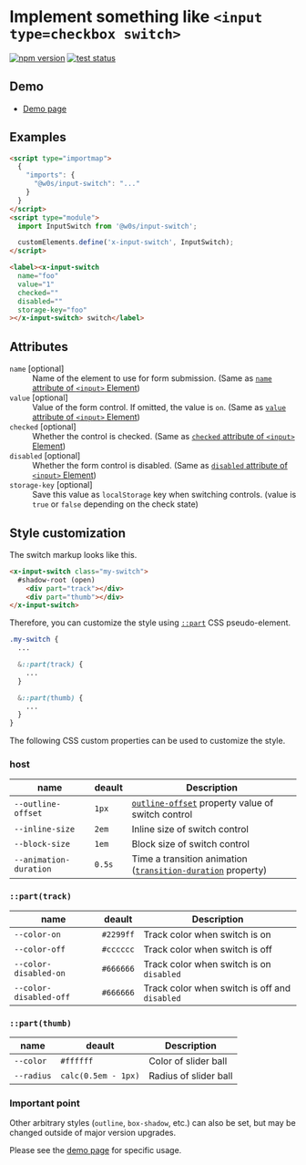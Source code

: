 # Implement something like `<input type=checkbox switch>`

[![npm version](https://badge.fury.io/js/%40w0s%2Finput-switch.svg)](https://www.npmjs.com/package/@w0s/input-switch)
[![test status](https://github.com/SaekiTominaga/frontend/actions/workflows/input-switch-test.yml/badge.svg)](https://github.com/SaekiTominaga/frontend/actions/workflows/input-switch-test.yml)

## Demo

- [Demo page](https://saekitominaga.github.io/frontend/packages/input-switch/demo/)

## Examples

```HTML
<script type="importmap">
  {
    "imports": {
      "@w0s/input-switch": "..."
    }
  }
</script>
<script type="module">
  import InputSwitch from '@w0s/input-switch';

  customElements.define('x-input-switch', InputSwitch);
</script>

<label><x-input-switch
  name="foo"
  value="1"
  checked=""
  disabled=""
  storage-key="foo"
></x-input-switch> switch</label>
```

## Attributes

<dl>
<dt><code>name</code> [optional]</dt>
<dd>Name of the element to use for form submission. (Same as <a href="https://html.spec.whatwg.org/multipage/form-control-infrastructure.html#attr-fe-name"><code>name</code> attribute of <code>&lt;input&gt;</code> Element</a>)</dd>
<dt><code>value</code> [optional]</dt>
<dd>Value of the form control. If omitted, the value is <code>on</code>. (Same as <a href="https://html.spec.whatwg.org/multipage/input.html#attr-input-value"><code>value</code> attribute of <code>&lt;input&gt;</code> Element</a>)</dd>
<dt><code>checked</code> [optional]</dt>
<dd>Whether the control is checked. (Same as <a href="https://html.spec.whatwg.org/multipage/input.html#attr-input-checked"><code>checked</code> attribute of <code>&lt;input&gt;</code> Element</a>)</dd>
<dt><code>disabled</code> [optional]</dt>
<dd>Whether the form control is disabled. (Same as <a href="https://html.spec.whatwg.org/multipage/form-control-infrastructure.html#attr-fe-disabled"><code>disabled</code> attribute of <code>&lt;input&gt;</code> Element</a>)</dd>
<dt><code>storage-key</code> [optional]</dt>
<dd>Save this value as <code>localStorage</code> key when switching controls. (value is <code>true</code> or <code>false</code> depending on the check state)</dd>
</dl>

## Style customization

The switch markup looks like this.

```html
<x-input-switch class="my-switch">
  #shadow-root (open)
    <div part="track"></div>
    <div part="thumb"></div>
</x-input-switch>
```

Therefore, you can customize the style using [`::part`](https://developer.mozilla.org/en-US/docs/Web/CSS/::part) CSS pseudo-element.

```css
.my-switch {
  ...

  &::part(track) {
    ...
  }

  &::part(thumb) {
    ...
  }
}
```

The following CSS custom properties can be used to customize the style.

### host

| name | deault | Description |
|-|-|-|
| `--outline-offset` | `1px` | [`outline-offset`](https://developer.mozilla.org/en-US/docs/Web/CSS/outline-offset) property value of switch control |
| `--inline-size` | `2em` | Inline size of switch control |
| `--block-size` | `1em` | Block size of switch control |
| `--animation-duration` | `0.5s` | Time a transition animation ([`transition-duration`](https://developer.mozilla.org/en-US/docs/Web/CSS/transition-duration) property) |

### `::part(track)`

| name | deault | Description |
|-|-|-|
| `--color-on` | `#2299ff` | Track color when switch is on |
| `--color-off` | `#cccccc` | Track color when switch is off |
| `--color-disabled-on` | `#666666` | Track color when switch is on `disabled` |
| `--color-disabled-off` | `#666666` | Track color when switch is off and `disabled` |

### `::part(thumb)`

| name | deault | Description |
|-|-|-|
| `--color` | `#ffffff` | Color of slider ball |
| `--radius` | `calc(0.5em - 1px)` | Radius of slider ball |

### Important point

Other arbitrary styles (`outline`, `box-shadow`, etc.) can also be set, but may be changed outside of major version upgrades.

Please see the [demo page](https://saekitominaga.github.io/frontend/packages/input-switch/demo/) for specific usage.
